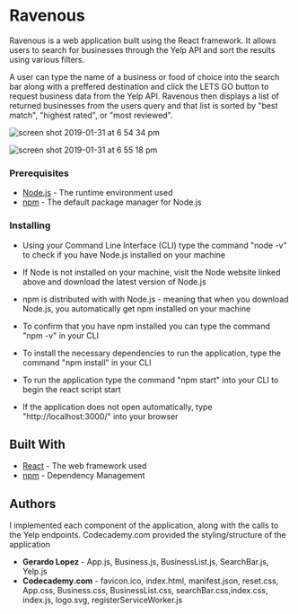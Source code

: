 # Ravenous
Ravenous is a web application built using the React framework. It allows users to search for businesses through the Yelp API and sort the results using various filters.

A user can type the name of a business or food of choice into the search bar along with a preffered destination and click the LETS GO button to request business data from the Yelp API. Ravenous then displays a list of returned businesses from the users query and that list is sorted by "best match", "highest rated", or "most reviewed". 

![screen shot 2019-01-31 at 6 54 34 pm](https://user-images.githubusercontent.com/27708647/52099874-e721a580-2589-11e9-8f25-68352bbd08dc.png)


![screen shot 2019-01-31 at 6 55 18 pm](https://user-images.githubusercontent.com/27708647/52099902-10423600-258a-11e9-8daf-7a1626f14c64.png)

### Prerequisites
* [Node.js](https://nodejs.org/en/) - The runtime environment used
* [npm](https://www.npmjs.com/) - The default package manager for Node.js


### Installing
* Using your Command Line Interface (CLI) type the command "node -v" to check if you have Node.js installed on your machine
* If Node is not installed on your machine, visit the Node website linked above and download the latest version of Node.js
* npm is distributed with with Node.js - meaning that when you download Node.js, you automatically get npm installed on your machine
* To confirm that you have npm installed you can type the command "npm -v" in your CLI

* To install the necessary dependencies to run the application, type the command "npm install" in your CLI
* To run the application type the command "npm start" into your CLI to begin the react script start
* If the application does not open automatically, type "http://localhost:3000/" into your browser


## Built With
* [React](https://reactjs.org/docs/getting-started.html) - The web framework used
* [npm](https://www.npmjs.com/) - Dependency Management


## Authors
I implemented each component of the application, along with the calls to the Yelp endpoints. Codecademy.com provided the styling/structure of the application
* **Gerardo Lopez** - App.js, Business.js, BusinessList.js, SearchBar.js, Yelp.js 
* **Codecademy.com** - favicon.ico, index.html, manifest.json, reset.css, App.css, Business.css, BusinessList.css, searchBar.css,index.css, index.js, logo.svg, registerServiceWorker.js

